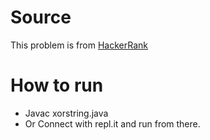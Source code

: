 # Source
This problem is from [HackerRank](https://www.hackerrank.com/challenges/strings-xor)

# How to run

- Javac xorstring.java
- Or Connect with repl.it and run from there.
